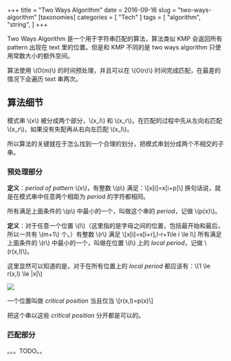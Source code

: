 +++
title = "Two Ways Algorithm"
date = 2016-09-16
slug = "two-ways-algorithm"
[taxonomies]
categories = [ "Tech" ]
tags = [
  "algorithm",
  "string",
]
+++

Two Ways Algorithm 是一个用于字符串匹配的算法，算法类似 KMP 会返回所有 pattern 出现在 text 里的位置。但是和 KMP 不同的是 two ways algorithm 只使用常数大小的额外空间。

算法使用 \\(O(m)\\) 的时间预处理，并且可以在 \\(O(n)\\) 时间完成匹配，在最差的情况下会遍历 text 串两次。

<!-- more -->

## 算法细节
模式串 \\(x\\) 被分成两个部分，\\(x\_l\\) 和 \\(x\_r\\)。在匹配的过程中先从左向右匹配 \\(x\_r\\)，如果没有失配再从右向左匹配 \\(x\_l\\)。

所以算法的关键就在于怎么找到一个合理的划分，把模式串划分成两个不相交的子串。

### 预处理部分
**定义**：*period of pattern \\(x\\)*，有整数 \\(p\\) 满足：\\[x[i]=x[i+p]\\]
换句话说，就是在模式串中任意两个相距为 *period* 的字符都相同。

所有满足上面条件的 \\(p\\) 中最小的一个，叫做这个串的 *period*，记做 \\(p(x)\\)。

**定义**：对于任意一个位置 \\(l\\)（这里指的是字母之间的位置，包括最开始和最后，所以一共有 \\(m+1\\) 个。）有整数 \\(r\\) 满足 \\[x[i]=x[i+r],l-r+1\\le i \\le l\\]
所有满足上面条件的 \\(r\\) 中最小的一个，叫做在位置 \\(l\\) 上的 *local period*，记做 \\(r(x,l)\\)。

这里显然可以知道的是，对于在所有位置上的 *local period* 都应该有：\\(1 \\le r(x,l) \\le |x|\\)

![](http://7vijdo.com1.z0.glb.clouddn.com/image/blog/two-ways-algorithm/fig1.png)

一个位置叫做 *critical position* 当且仅当 \\[r(x,l)=p(x)\\]

把这个串以这些 *critical position* 分开都是可以的。

### 匹配部分

。。。TODO。。
